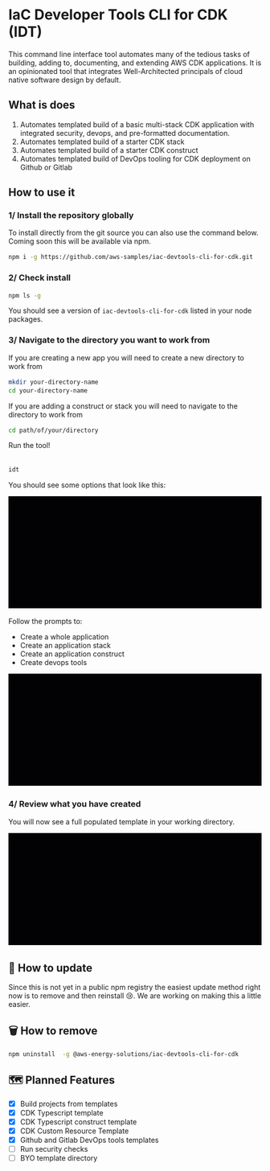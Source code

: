 # IaC Developer Tools CLI for CDK (IDT)

This command line interface tool automates many of the tedious tasks of building, adding to, documenting, and extending AWS CDK applications. It is an opinionated tool that integrates Well-Architected principals of cloud native software design by default.

## What is does

1. Automates templated build of a basic multi-stack CDK application with integrated security, devops, and pre-formatted documentation.
2. Automates templated build of a starter CDK stack
3. Automates templated build of a starter CDK construct
4. Automates templated build of DevOps tooling for CDK deployment on Github or Gitlab

## How to use it

### 1/ Install the repository globally

To install directly from the git source you can also use the command below. Coming soon this will be available via npm.

```sh
npm i -g https://github.com/aws-samples/iac-devtools-cli-for-cdk.git
```

### 2/ Check install

```sh
npm ls -g
```

You should see a version of `iac-devtools-cli-for-cdk` listed in your node packages.

### 3/ Navigate to the directory you want to work from

If you are creating a new app you will need to create a new directory to work from

```sh
mkdir your-directory-name
cd your-directory-name
```

If you are adding a construct or stack you will need to navigate to the directory to work from

```sh
cd path/of/your/directory
```

Run the tool!

```sh

idt

```

You should see some options that look like this:

![IDT setup GIF](./assets/documentation/images/idt-start.gif)

Follow the prompts to:

- Create a whole application
- Create an application stack
- Create an application construct
- Create devops tools

![IDT create project GIF](./assets/documentation/images/idt-create-project.gif)

### 4/ Review what you have created

You will now see a full populated template in your working directory.

![IDT tour GIF](./assets/documentation/images/idt-project-tour.gif)

## 🌅 How to update

Since this is not yet in a public npm registry the easiest update method right now is to remove and then reinstall 😢. We are working on making this a little easier.

## 🗑️ How to remove

```sh
npm uninstall  -g @aws-energy-solutions/iac-devtools-cli-for-cdk
```

## 🗺️ Planned Features

- [x] Build projects from templates
- [x] CDK Typescript template
- [x] CDK Typescript construct template
- [x] CDK Custom Resource Template
- [x] Github and Gitlab DevOps tools templates
- [ ] Run security checks
- [ ] BYO template directory
